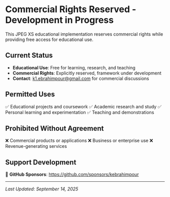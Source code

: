 # Commercial Rights Reserved - Development in Progress

This JPEG XS educational implementation reserves commercial rights while providing free access for educational use.

## Current Status
- **Educational Use**: Free for learning, research, and teaching
- **Commercial Rights**: Explicitly reserved, framework under development
- **Contact**: k1.ebrahimpour@gmail.com for commercial discussions

## Permitted Uses
✅ Educational projects and coursework
✅ Academic research and study
✅ Personal learning and experimentation
✅ Teaching and demonstrations

## Prohibited Without Agreement
❌ Commercial products or applications
❌ Business or enterprise use
❌ Revenue-generating services

## Support Development
💖 **GitHub Sponsors**: https://github.com/sponsors/kebrahimpour

---
*Last Updated: September 14, 2025*
